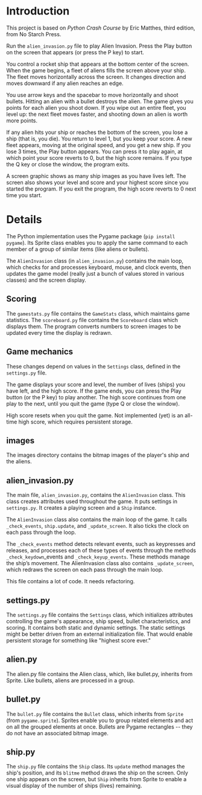 # Introduction
This project is based on  *Python Crash Course* by Eric Matthes, third edition, from No Starch Press.

Run the `alien_invasion.py` file to play Alien Invasion. Press the Play button on the screen that appears (or press the P key) to start.

You control a rocket ship that appears at the bottom center of the screen. When the game begins, a fleet of aliens fills the screen above your ship. The fleet moves horizontally across the screen. It changes direction and moves downward if any alien reaches an edge.

You use arrow keys and the spacebar to move horizontally and shoot bullets. Hitting an alien with a bullet destroys the alien. The game gives you points for each alien you shoot down. If you wipe out an entire fleet, you level up: the next fleet moves faster, and shooting down an alien is worth more points. 

If any alien hits your ship or reaches the bottom of the screen, you lose a ship (that is, you die). You return to level 1, but you keep your score. A new fleet appears, moving at the original speed, and you get a new ship. If you lose 3 times, the Play button appears. You can press it to play again, at which point your score reverts to 0, but the high score remains. If you type the Q key or close the window, the program exits.

A screen graphic shows as many ship images as you have lives left. The screen also shows your level and score and your highest score since you started the program. If you exit the program, the high score reverts to 0 next time you start.

# Details
The Python implementation uses the Pygame package (`pip install pygame`). Its Sprite class enables you to apply the same command to each member of a group of similar items (like aliens or bullets).

The `AlienInvasion` class (in `alien_invasion.py`) contains the main loop, which checks for and processes keyboard, mouse, and clock events, then updates the game model (really just a bunch of values stored in various classes) and the screen display.

## Scoring
The `gamestats.py` file  contains the `GameStats` class, which maintains game statistics. The `scoreboard.py` file contains the `Scoreboard` class which displays them. The program converts numbers to screen images to be updated every time the display is redrawn. 

## Game mechanics
These changes depend on values in the `Settings` class, defined in the `settings.py` file.

The game displays your score and level, the number of lives (ships) you have left, and the high score. If the game ends, you can press the Play button (or the P key) to play another. The high score continues from one play to the next, until you quit the game (type Q or close the window).

High score resets when you quit the game. Not implemented (yet) is an all-time high score, which requires persistent storage.

## images
The images directory contains the bitmap images of the player's ship and the aliens.

## alien_invasion.py

The main file, `alien_invasion.py`, contains the `AlienInvasion` class. This class creates attributes used throughout the game. It puts settings in `settings.py`. It creates a playing screen and a `Ship` instance. 

The `AlienInvasion` class also contains the main loop of the game. It calls `_check_events`, `ship.update`, and `_update_screen`. It also ticks the clock on each pass through the loop.

The `_check_events` method detects relevant events, such as keypresses and releases, and processes each of these types of events through the methods `_check_keydown`_events and `_check_keyup_events`. These methods manage the ship’s movement. The AlienInvasion class also contains `_update_screen`, which redraws the screen on each pass through the main loop.

This file contains a lot of code. It needs refactoring.

## settings.py

The `settings.py` file contains the `Settings` class, which initializes attributes controlling the game's appearance, ship speed, bullet characteristics, and scoring. It contains both static and dynamic settings. The static settings might be better driven from an external initialization file. That would enable persistent storage for something like "highest score ever."

## alien.py

The alien.py file contains the Alien class, which, like bullet.py, inherits from Sprite. Like bullets, aliens are processed in a group.

## bullet.py

The `bullet.py` file contains the `Bullet` class, which inherits from `Sprite` (from `pygame.sprite`). Sprites enable you to group related elements and act on all the grouped elements at once. Bullets are Pygame rectangles -- they do not have an associated bitmap image. 

## ship.py

The `ship.py` file contains the `Ship` class. Its `update` method manages the ship's position, and its `blitme` method draws the ship on the screen. Only one ship appears on the screen, but `Ship` inherits from Sprite to enable a visual display of the number of ships (lives) remaining.

